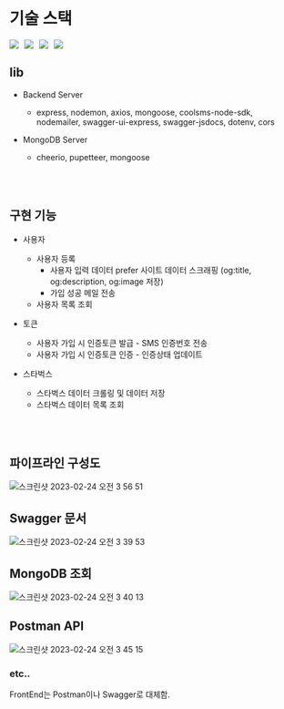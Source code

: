 # 기술 스택
<div style="display:flex; flex-wrap:wrap; gap:10px;">
<img src="https://img.shields.io/badge/Express-000000?style=flat-square&logo=Express&logoColor=white"/> 
<img src="https://img.shields.io/badge/Docker-2496ED?style=flat-square&logo=Docker&logoColor=white"/>
<img src="https://img.shields.io/badge/MongoDB-47A248?style=flat-square&logo=MongoDB&logoColor=white"/>
<img src="https://img.shields.io/badge/javascript-F7DF1E?style=flat-square&logo=javascript&logoColor=white"/>
</div>

## lib
- Backend Server

  - express, nodemon, axios, mongoose, coolsms-node-sdk, nodemailer, swagger-ui-express, swagger-jsdocs, dotenv, cors
  
- MongoDB Server

  - cheerio, pupetteer, mongoose

<br/>
<br/>

## 구현 기능

- 사용자
  - 사용자 등록
    - 사용자 입력 데이터 prefer 사이트 데이터 스크래핑 (og:title, og:description, og:image 저장)
    - 가입 성공 메일 전송
  - 사용자 목록 조회

- 토큰
  - 사용자 가입 시 인증토큰 발급 - SMS 인증번호 전송
  - 사용자 가입 시 인증토큰 인증 - 인증상태 업데이트

- 스타벅스
  - 스타벅스 데이터 크롤링 및 데이터 저장
  - 스타벅스 데이터 목록 조회

<br/>
<br/>

## 파이프라인 구성도

![스크린샷 2023-02-24 오전 3 56 51](https://user-images.githubusercontent.com/54789601/221003998-fac3b95c-b801-4c4e-a694-e1466d677084.png)

## Swagger 문서

![스크린샷 2023-02-24 오전 3 39 53](https://user-images.githubusercontent.com/54789601/221001472-3242151f-2ec5-493c-9f2b-b0b8a5e17307.png)

## MongoDB 조회

![스크린샷 2023-02-24 오전 3 40 13](https://user-images.githubusercontent.com/54789601/221001516-e41fb581-1ddf-4b06-99af-4317f61f7906.png)

## Postman API

![스크린샷 2023-02-24 오전 3 45 15](https://user-images.githubusercontent.com/54789601/221001535-f40f3e2c-994f-4f0b-bd05-589359fcd9ff.png)

### etc..
FrontEnd는 Postman이나 Swagger로 대체함.

